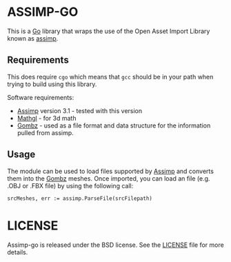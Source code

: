ASSIMP-GO
=========

This is a [Go][golang] library that wraps the use of the Open Asset Import Library
known as [assimp][assimp-link].


Requirements
------------

This does require `cgo` which means that `gcc` should be in your path
when trying to build using this library.

Software requirements:

* [Assimp][assimp-link] version 3.1 - tested with this version
* [Mathgl][mgl] - for 3d math
* [Gombz][gombz-link] - used as a file format and data structure for
  the information pulled from assimp.

Usage
-----

The module can be used to load files supported by [Assimp][assimp-link] and converts
them into the [Gombz][gombz-link] meshes. Once imported, you can load an file
(e.g. .OBJ or .FBX file) by using the following call:


```
srcMeshes, err := assimp.ParseFile(srcFilepath)
```

LICENSE
=======

Assimp-go is released under the BSD license. See the [LICENSE][license-link] file for more details.


[golang]: https://golang.org/
[license-link]: https://raw.githubusercontent.com/tbogdala/assimp-go/master/LICENSE
[assimp-link]: http://assimp.sourceforge.net/
[mgl]: https://github.com/go-gl/mathgl
[gombz-link]: https://github.com/tbogdala/gombz
